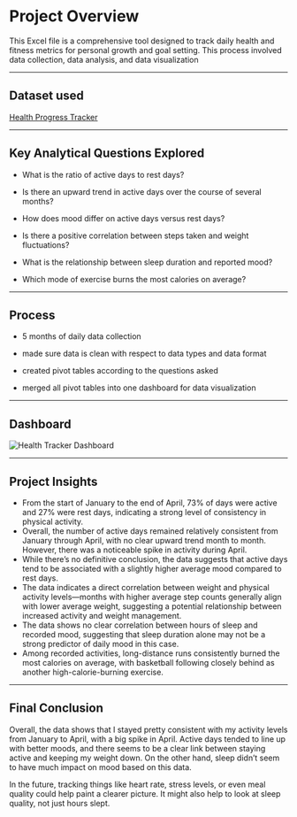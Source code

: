# Project Overview
This Excel file is a comprehensive tool designed to track daily health and fitness metrics for personal growth and goal setting. This process involved data collection, data analysis, and data visualization

---

## Dataset used
<a href = "https://github.com/Kofi-B-Nimo/HEALTH-excel/blob/main/HEALTH%20TRACKER.xlsx"> Health Progress Tracker</a>

---

## Key Analytical Questions Explored
- What is the ratio of active days to rest days?
  
- Is there an upward trend in active days over the course of several months?
  
- How does mood differ on active days versus rest days?
  
- Is there a positive correlation between steps taken and weight fluctuations?
  
- What is the relationship between sleep duration and reported mood?
  
- Which mode of exercise burns the most calories on average?

---

## Process
- 5 months of daily data collection
  
- made sure data is clean with respect to data types and data format
  
- created pivot tables according to the questions asked
  
- merged all pivot tables into one dashboard for data visualization

---

## Dashboard
![Health Tracker Dashboard](https://github.com/user-attachments/assets/ec5f87c2-77fa-4d29-b1d0-d4535eb5e781)

---

## Project Insights
- From the start of January to the end of April, 73% of days were active and 27% were rest days, indicating a strong level of consistency in physical activity.
- Overall, the number of active days remained relatively consistent from January through April, with no clear upward trend month to month. However, there was a noticeable spike in activity during April.
- While there’s no definitive conclusion, the data suggests that active days tend to be associated with a slightly higher average mood compared to rest days.
- The data indicates a direct correlation between weight and physical activity levels—months with higher average step counts generally align with lower average weight, suggesting a potential relationship between increased activity and weight management.
- The data shows no clear correlation between hours of sleep and recorded mood, suggesting that sleep duration alone may not be a strong predictor of daily mood in this case.
- Among recorded activities, long-distance runs consistently burned the most calories on average, with basketball following closely behind as another high-calorie-burning exercise.

---

## Final Conclusion
Overall, the data shows that I stayed pretty consistent with my activity levels from January to April, with a big spike in April. Active days tended to line up with better moods, and there seems to be a clear link between staying active and keeping my weight down. On the other hand, sleep didn’t seem to have much impact on mood based on this data.

In the future, tracking things like heart rate, stress levels, or even meal quality could help paint a clearer picture. It might also help to look at sleep quality, not just hours slept.


